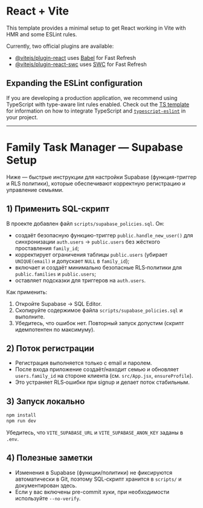 # React + Vite

This template provides a minimal setup to get React working in Vite with HMR and some ESLint rules.

Currently, two official plugins are available:

- [@vitejs/plugin-react](https://github.com/vitejs/vite-plugin-react/blob/main/packages/plugin-react) uses [Babel](https://babeljs.io/) for Fast Refresh
- [@vitejs/plugin-react-swc](https://github.com/vitejs/vite-plugin-react/blob/main/packages/plugin-react-swc) uses [SWC](https://swc.rs/) for Fast Refresh

## Expanding the ESLint configuration

If you are developing a production application, we recommend using TypeScript with type-aware lint rules enabled. Check out the [TS template](https://github.com/vitejs/vite/tree/main/packages/create-vite/template-react-ts) for information on how to integrate TypeScript and [`typescript-eslint`](https://typescript-eslint.io) in your project.

---

# Family Task Manager — Supabase Setup

Ниже — быстрые инструкции для настройки Supabase (функция-триггер и RLS политики), которые обеспечивают корректную регистрацию и управление семьями.

## 1) Применить SQL-скрипт

В проекте добавлен файл `scripts/supabase_policies.sql`. Он:

- создаёт безопасную функцию-триггер `public.handle_new_user()` для синхронизации `auth.users` → `public.users` без жёсткого проставления `family_id`;
- корректирует ограничения таблицы `public.users` (убирает `UNIQUE(email)` и допускает `NULL` в `family_id`);
- включает и создаёт минимально безопасные RLS‑политики для `public.families` и `public.users`;
- оставляет подсказки для триггеров на `auth.users`.

Как применить:

1. Откройте Supabase → SQL Editor.
2. Скопируйте содержимое файла `scripts/supabase_policies.sql` и выполните.
3. Убедитесь, что ошибок нет. Повторный запуск допустим (скрипт идемпотентен по максимуму).

## 2) Поток регистрации

- Регистрация выполняется только с email и паролем.
- После входа приложение создаёт/находит семью и обновляет `users.family_id` на стороне клиента (см. `src/App.jsx`, `ensureProfile`).
- Это устраняет RLS‑ошибки при signup и делает поток стабильным.

## 3) Запуск локально

```bash
npm install
npm run dev
```

Убедитесь, что `VITE_SUPABASE_URL` и `VITE_SUPABASE_ANON_KEY` заданы в `.env`.

## 4) Полезные заметки

- Изменения в Supabase (функции/политики) не фиксируются автоматически в Git, поэтому SQL‑скрипт хранится в `scripts/` и документирован здесь.
- Если у вас включены pre-commit хуки, при необходимости используйте `--no-verify`.

